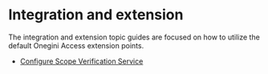 # Integration and extension
 
The integration and extension topic guides are focused on how to utilize the default Onegini Access extension points.  

* [Configure Scope Verification Service](scope-verification/scope-verification.md)